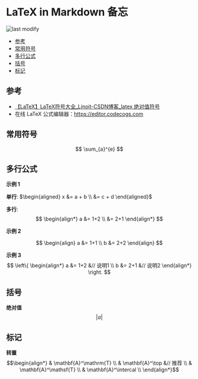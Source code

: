 LaTeX in Markdown 备忘
===
<!--START_SECTION:badge-->

![last modify](https://img.shields.io/static/v1?label=last%20modify&message=2025-08-03%2022%3A42%3A16&color=yellowgreen&style=flat-square)

<!--END_SECTION:badge-->
<!--info
top: false
draft: false
hidden: false
tag: [tools]
-->

<!--START_SECTION:toc-->
- [参考](#参考)
- [常用符号](#常用符号)
- [多行公式](#多行公式)
- [括号](#括号)
- [标记](#标记)
<!--END_SECTION:toc-->

## 参考
- [【LaTeX】LaTeX符号大全_Ljnoit-CSDN博客_latex 绝对值符号](https://blog.csdn.net/ljnoit/article/details/104264753)
- 在线 LaTeX 公式编辑器：https://editor.codecogs.com


## 常用符号

$$
    \sum_{a}^{e}
$$


## 多行公式

**示例 1**

**单行**: $\begin{aligned} x &= a + b \\  &= c + d \end{aligned}$

**多行**: 
$$
\begin{align*}
 a &= 1+2 \\ 
   &= 2+1
\end{align*}
$$

**示例 2**

$$
\begin{align}
 a &= 1+1 \\ 
 b &= 2+2
\end{align}
$$

**示例 3**
$$
\left\{
    \begin{align*}
    a &= 1+2 &// 说明1  \\ 
    b &= 2+1 &// 说明2
    \end{align*}
\right.
$$

## 括号

**绝对值**
$$
\left | a \right |
$$

## 标记

**转置**
$$\begin{align*}
& \mathbf{A}^\mathrm{T}                 \\
& \mathbf{A}^\top           &// 推荐     \\
& \mathbf{A}^\mathsf{T}                 \\
& \mathbf{A}^\intercal                  \\
\end{align*}$$
